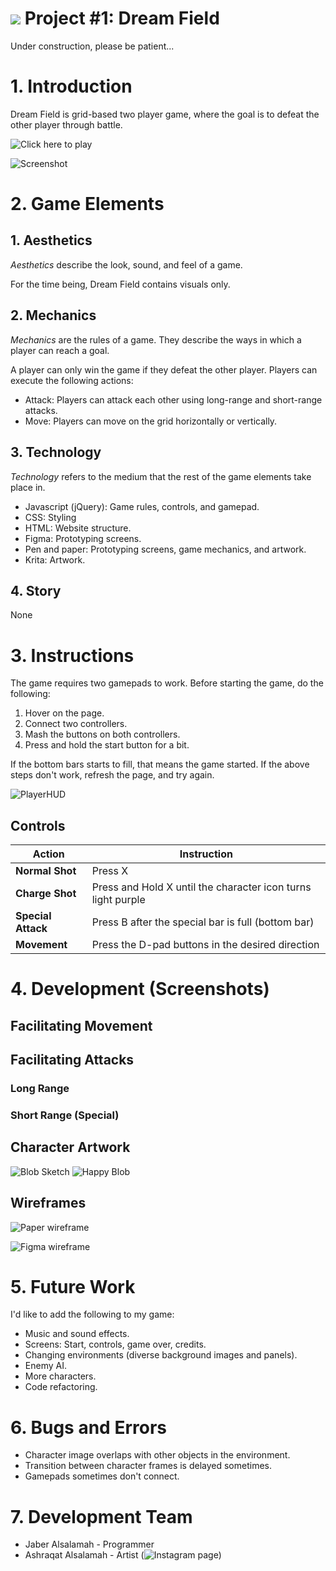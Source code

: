 # ![](https://ga-dash.s3.amazonaws.com/production/assets/logo-9f88ae6c9c3871690e33280fcf557f33.png) Project #1: Dream Field

Under construction, please be patient...

# 1. Introduction
Dream Field is grid-based two player game, where the goal is to defeat the other player through battle.

![Click here to play](https://pages.git.generalassemb.ly/JaAlSaDev/Dream-Field/)

![Screenshot](https://raw.git.generalassemb.ly/JaAlSaDev/Dream-Field/master/Images/Screenshots/Wide%20Attack.png)

# 2. Game Elements
## 1. Aesthetics
*Aesthetics* describe the look, sound, and feel of a game.

For the time being, Dream Field contains visuals only.

## 2. Mechanics
*Mechanics* are the rules of a game. They describe the ways in which a player can reach a goal.

A player can only win the game if they defeat the other player. Players can execute the following actions:
* Attack: Players can attack each other using long-range and short-range attacks.
* Move: Players can move on the grid horizontally or vertically.




## 3. Technology
*Technology* refers to the medium that the rest of the game elements take place in.
* Javascript (jQuery): Game rules, controls, and gamepad.
* CSS: Styling
* HTML: Website structure.
* Figma: Prototyping screens.
* Pen and paper: Prototyping screens, game mechanics, and artwork.
* Krita: Artwork.

## 4. Story
None
# 3. Instructions
The game requires two gamepads to work. Before starting the game, do the following:
1. Hover on the page.
2. Connect two controllers.
3. Mash the buttons on both controllers.
4. Press and hold the start button for a bit.

If the bottom bars starts to fill, that means the game started.
If the above steps don't work, refresh the page, and try again.

![PlayerHUD](https://raw.git.generalassemb.ly/JaAlSaDev/Dream-Field/master/Images/Screenshots/PlayerHUD.PNG)

## Controls
| **Action**  | **Instruction**  |
|---|---|
|   **Normal Shot** | Press X  |
|   **Charge Shot**| Press and Hold X until the character icon turns light purple|
|   **Special Attack** | Press B after the special bar is full (bottom bar)  |
|   **Movement** | Press the D-pad buttons in the desired direction |

# 4. Development (Screenshots)
## Facilitating Movement
## Facilitating Attacks
### Long Range
### Short Range (Special)
## Character Artwork
![Blob Sketch](https://raw.git.generalassemb.ly/JaAlSaDev/Dream-Field/master/Images/Screenshots/Camera/Blob%20Sketches.jpg)
![Happy Blob](https://raw.git.generalassemb.ly/JaAlSaDev/Dream-Field/master/Images/blob_win.png)

## Wireframes
![Paper wireframe](https://raw.git.generalassemb.ly/JaAlSaDev/Dream-Field/master/Images/Screenshots/Wireframes/Gameplay%20Wireframe.jpg)

![Figma wireframe](https://raw.git.generalassemb.ly/JaAlSaDev/Dream-Field/master/Images/Screenshots/Wireframes/Fleshed%20out%20wireframe.PNG)

# 5. Future Work
I'd like to add the following to my game:
* Music and sound effects.
* Screens: Start, controls, game over, credits.
* Changing environments (diverse background images and panels).
* Enemy AI.
* More characters.
* Code refactoring.

# 6. Bugs and Errors
* Character image overlaps with other objects in the environment.
* Transition between character frames is delayed sometimes.
* Gamepads sometimes don't connect.

# 7. Development Team
* Jaber Alsalamah - Programmer
* Ashraqat Alsalamah - Artist (![Instagram page](https://www.instagram.com/ninja_jumipy2011/))
